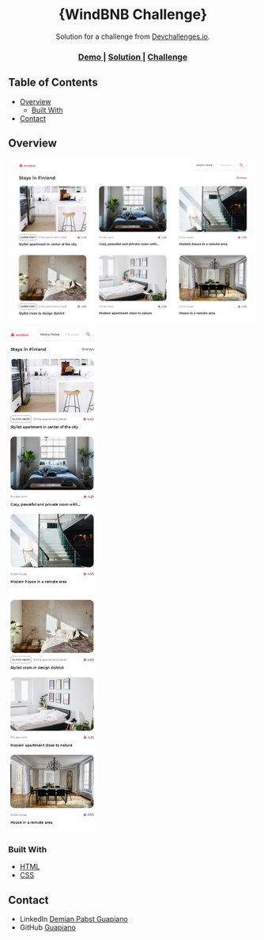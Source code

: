 <!-- Please update value in the {}  -->

<h1 align="center">{WindBNB Challenge}</h1>

<div align="center">
   Solution for a challenge from  <a href="http://devchallenges.io" target="_blank">Devchallenges.io</a>.
</div>

<div align="center">
  <h3>
    <a href="https://{your-demo-link.your-domain}">
      Demo
    </a>
    <span> | </span>
    <a href="https://{your-url-to-the-solution}">
      Solution
    </a>
    <span> | </span>
    <a href="https://devchallenges.io/challenges/3JFYedSOZqAxYuOCNmYD">
      Challenge
    </a>
  </h3>
</div>

<!-- TABLE OF CONTENTS -->

## Table of Contents

- [Overview](#overview)
  - [Built With](#built-with)
- [Contact](#contact)


<!-- OVERVIEW -->

## Overview

![screenshot](https://github.com/Guapiano/Dev_Challenges/blob/master/Challenge_1/screenshots/screenshot_web.png)
![screenshot_mobile](https://github.com/Guapiano/Dev_Challenges/blob/master/Challenge_1/screenshots/screenshot_mobile.png)

### Built With

<!-- This section should list any major frameworks that you built your project using. Here are a few examples.-->

- [HTML](https://www.w3schools.com/html/)
- [CSS](https://www.w3schools.com/css/)

## Contact

- LinkedIn [Demian Pabst Guapiano](https://{https://www.linkedin.com/in/demianpabst/})
- GitHub [Guapiano](https://{https://github.com/Guapiano})

